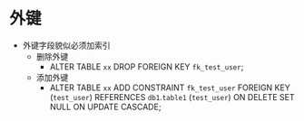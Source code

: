 # 外键
* 外键字段貌似必须加索引
    * 删除外键
        * ALTER TABLE `xx` DROP FOREIGN KEY `fk_test_user`;
    * 添加外键
        * ALTER TABLE `xx` ADD CONSTRAINT `fk_test_user` FOREIGN KEY (`test_user`) REFERENCES `db1`.`table1` (`test_user`) ON DELETE SET NULL ON UPDATE CASCADE;